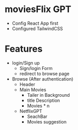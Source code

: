 # moviesFlix GPT
- Config React App first 
- Configured TailwindCSS



# Features
 - login/Sign up 
   - Sign/login Form
   - redirect to browse page
 - Browse (After authentication)
   - Header
   - Main Movies 
        - Tailer in Background
        - title Description 
        - Movies  * n
   - NetflixGPT
        - SeachBar
        - Movies suggestion
